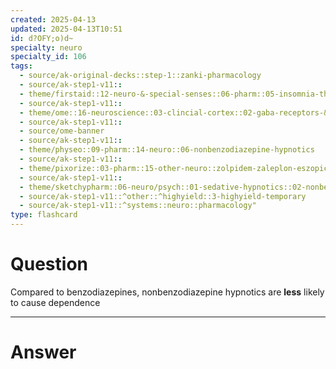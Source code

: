 ```yaml
---
created: 2025-04-13
updated: 2025-04-13T10:51
id: d?OFY;o)d~
specialty: neuro
specialty_id: 106
tags:
  - source/ak-original-decks::step-1::zanki-pharmacology
  - source/ak-step1-v11::
  - theme/firstaid::12-neuro-&-special-senses::06-pharm::05-insomnia-therapy::nonbenzodiazepine-hypnotics
  - source/ak-step1-v11::
  - theme/ome::16-neuroscience::03-clincial-cortex::02-gaba-receptors-&-alcohol
  - source/ak-step1-v11::
  - source/ome-banner
  - source/ak-step1-v11::
  - theme/physeo::09-pharm::14-neuro::06-nonbenzodiazepine-hypnotics
  - source/ak-step1-v11::
  - theme/pixorize::03-pharm::15-other-neuro::zolpidem-zaleplon-eszopiclone
  - source/ak-step1-v11::
  - theme/sketchypharm::06-neuro/psych::01-sedative-hypnotics::02-nonbenzodiazepine-hypnotics,-melatonin,-ramelteon
  - source/ak-step1-v11::^other::^highyield::3-highyield-temporary
  - source/ak-step1-v11::^systems::neuro::pharmacology"
type: flashcard
---
```


# Question
Compared to benzodiazepines, nonbenzodiazepine hypnotics are **less** likely to cause dependence

---

# Answer

